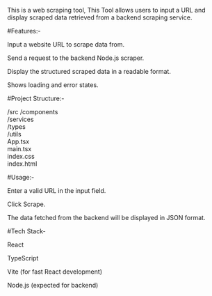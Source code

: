 This is a web scraping tool, This Tool allows users to input a URL and display scraped data retrieved from a backend scraping service.

#Features:-

Input a website URL to scrape data from.

Send a request to the backend Node.js scraper.

Display the structured scraped data in a readable format.

Shows loading and error states.

#Project Structure:-

/src
  /components    
  /services      
  /types         
  /utils         
  App.tsx        
  main.tsx       
  index.css      
index.html       

#Usage:-

Enter a valid URL in the input field.

Click Scrape.

The data fetched from the backend will be displayed in JSON format.

#Tech Stack-

React

TypeScript

Vite (for fast React development)

Node.js (expected for backend)


